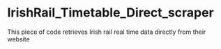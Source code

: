 # IrishRail_Timetable_Direct_scraper
This piece of code retrieves Irish rail real time data directly from their website
